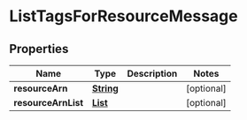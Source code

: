 

# ListTagsForResourceMessage

<p/>

## Properties

| Name | Type | Description | Notes |
|------------ | ------------- | ------------- | -------------|
|**resourceArn** | [**String**](String.md) |  |  [optional] |
|**resourceArnList** | [**List**](List.md) |  |  [optional] |



